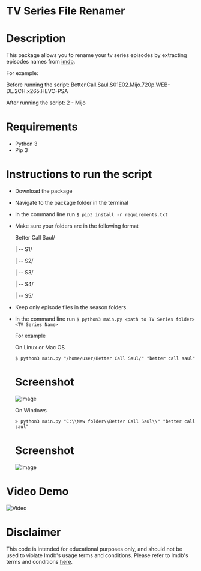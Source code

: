 # TV Series File Renamer

# Description

This package allows you to rename your tv series episodes by extracting episodes names from [imdb](https://www.imdb.com/).

For example:

Before running the script: Better.Call.Saul.S01E02.Mijo.720p.WEB-DL.2CH.x265.HEVC-PSA

After running the script: 2 - Mijo

# Requirements

* Python 3
* Pip 3

# Instructions to run the script

* Download the package
* Navigate to the package folder in the terminal
* In the command line run `$ pip3 install -r requirements.txt`
* Make sure your folders are in the following format

  Better Call Saul/
                
  | -- S1/
 
  | -- S2/
  
  | -- S3/
           
  | -- S4/

  | -- S5/
  
* Keep only episode files in the season folders.
* In the command line run `$ python3 main.py <path to TV Series folder> <TV Series Name>`
  
  For example
  
  On Linux or Mac OS
  
  `$ python3 main.py "/home/user/Better Call Saul/" "better call saul"`
  
  # Screenshot
  
  ![Image](https://imgur.com/N2wZGb1.png)
  
  On Windows
  
  `> python3 main.py "C:\\New folder\\Better Call Saul\\" "better call saul"`
  
  # Screenshot
  
  ![Image](https://i.imgur.com/1rm0uxe.png)
  
# Video Demo

  ![Video](https://imgur.com/macIIWh.gif)

# Disclaimer

This code is intended for educational purposes only, and should not be used to violate Imdb's usage terms and conditions. Please refer to Imdb's terms and conditions [here](https://www.imdb.com/conditions/).
